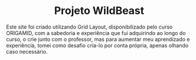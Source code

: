 <h1 align="center">Projeto WildBeast</h1>

Este site foi criado utilizando Grid Layout, disponibilizado pelo curso ORIGAMID, com a sabedoria e experiência que fui adquirindo ao longo do curso, o crie junto com o professor, mas para aumentar meu aprendizado e experiência, tomei como desafio cria-lo por conta própria, apenas olhando caso necessário.
